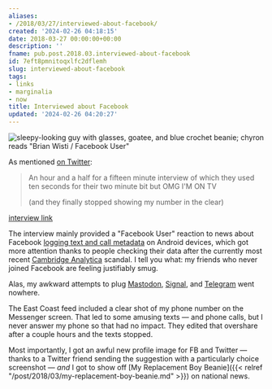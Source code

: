```yaml
---
aliases:
- /2018/03/27/interviewed-about-facebook/
created: '2024-02-26 04:18:15'
date: 2018-03-27 00:00:00+00:00
description: ''
fname: pub.post.2018.03.interviewed-about-facebook
id: 7eft8pmnitoqxlfc2dflemh
slug: interviewed-about-facebook
tags:
- links
- marginalia
- now
title: Interviewed about Facebook
updated: '2024-02-26 04:20:27'
---
```


![sleepy-looking guy with glasses, goatee, and blue crochet beanie; chyron reads "Brian Wisti / Facebook User"](assets/img/2018/cover-2018-03-27.jpeg)

As mentioned [on Twitter](https://twitter.com/brianwisti/status/978439728226738176):

> An hour and a half for a fifteen minute interview of which they used ten seconds for their two minute bit but OMG I'M ON TV
>
> (and they finally stopped showing my number in the clear)

[interview link](https://www.nbcnews.com/nightly-news/video/ftc-launches-investigation-into-facebook-amid-new-allegations-of-data-collection-1195406915688)

<!--more-->

The interview mainly provided a "Facebook User" reaction to news about Facebook [logging text and call metadata](https://www.theguardian.com/technology/2018/mar/25/facebook-logs-texts-and-calls-users-find-as-they-delete-accounts-cambridge-analytica) on Android devices, which got more attention thanks to people checking their data after the currently most recent [Cambridge Analytica](https://www.engadget.com/2018/03/19/facebook-and-cambridge-analytica-nightmare/) scandal. I tell you what: my friends who never joined Facebook are feeling justifiably smug.

Alas, my awkward attempts to plug [Mastodon](https://joinmastodon.org/), [Signal](https://www.signal.org/), and [Telegram](https://telegram.org/) went nowhere.

The East Coast feed included a clear shot of my phone number on the Messenger screen. That led to some amusing texts — and phone calls, but I never answer my phone so that had no impact. They edited that overshare after a couple hours and the texts stopped.

Most importantly, I got an awful new profile image for FB and Twitter — thanks to a Twitter friend sending the suggestion with a particularly choice screenshot —  *and* I got to show off [My Replacement Boy Beanie]({{< relref "/post/2018/03/my-replacement-boy-beanie.md" >}}) on national news.